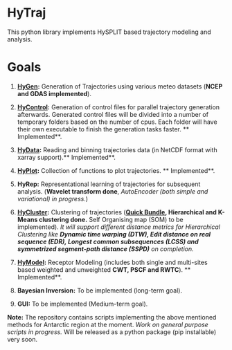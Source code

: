 # HyTraj

This python library implements HySPLIT based trajectory modeling and analysis.

# Goals

1. **[HyGen](./hygen.py):** Generation of Trajectories using various meteo datasets (**NCEP and GDAS implemented**).
2. **[HyControl](./hycontrol.py):** Generation of control files for parallel trajectory generation afterwards. Generated control files will be divided into a number of temporary folders based on the number of cpus. Each folder will have their own executable to finish the generation tasks faster. ** Implemented**.

3. **[HyData](./hyread.py):** Reading and binning trajectories data (in NetCDF format with xarray support).** Implemented**.

4. **[HyPlot](./hyplot.py):** Collection of functions to plot trajectories. ** Implemented**.

5. **HyRep:** Representational learning of trajectories for subsequent analysis. (**Wavelet transform done**, *AutoEncoder  (both simple and variational) in progress*.)

6. **[HyCluster](./hycluster.py):** Clustering of trajectories (**[Quick Bundle](./quick.py), Hierarchical and K-Means clustering done.** Self Organising map (SOM) to be implemented). *It will support different distance metrics for Hierarchical Clustering like **Dynamic time warping (DTW), Edit distance on real sequence (EDR), Longest common subsequences (LCSS) and symmetrized segment-path distance (SSPD)** on completion.*

7. **[HyModel](./hymodel.py):** Receptor Modeling (includes both single and multi-sites based weighted and unweighted **CWT, PSCF and RWTC**). ** Implemented**. 

8. **Bayesian Inversion:** To be implemented (long-term goal).

9. **GUI:** To be implemented (Medium-term goal).

**Note:** The repository contains scripts implementing the above mentioned methods for Antarctic region at the moment. *Work on general purpose scripts in progress.* Will be released as a python package (pip installable) very soon.